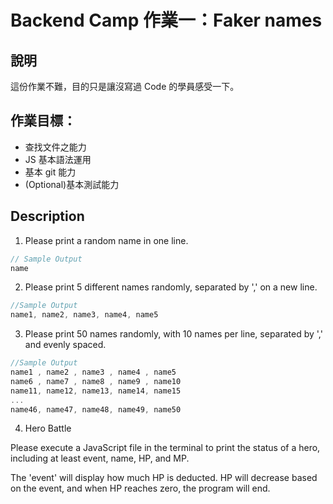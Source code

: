 # Backend Camp 作業一：Faker names

## 說明
這份作業不難，目的只是讓沒寫過 Code 的學員感受一下。


## 作業目標：
- 查找文件之能力
- JS 基本語法運用
- 基本 git 能力
- (Optional)基本測試能力

## Description
1. Please print a random name in one line.

```js
// Sample Output
name
```

2. Please print 5 different names randomly, separated by ',' on a new line.

```js
//Sample Output
name1, name2, name3, name4, name5
```

3. Please print 50 names randomly, with 10 names per line, separated by ',' and evenly spaced.

```js
//Sample Output
name1 , name2 , name3 , name4 , name5
name6 , name7 , name8 , name9 , name10
name11, name12, name13, name14, name15
...
name46, name47, name48, name49, name50
```

4. Hero Battle

Please execute a JavaScript file in the terminal to print the status of a hero, including at least event, name, HP, and MP.

The 'event' will display how much HP is deducted. HP will decrease based on the event, and when HP reaches zero, the program will end.
